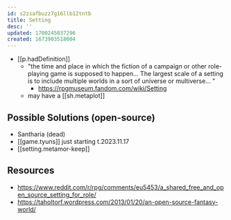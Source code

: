 ```yaml
---
id: s2zsafbuzz7g16llb12tntb
title: Setting
desc: ''
updated: 1700245037296
created: 1673903518004
---
```


- [[p.hadDefinition]]
  - "the time and place in which the fiction of a campaign or other role-playing game is supposed to happen... The largest scale of a setting is to include multiple worlds in a sort of universe or multiverse... "
    - https://rpgmuseum.fandom.com/wiki/Setting
  - may have a [[sh.metaplot]]

## Possible Solutions (open-source)

- Santharia (dead)
- [[game.tyuns]] just starting t.2023.11.17
- [[setting.metamor-keep]]

## Resources

- https://www.reddit.com/r/rpg/comments/eu5453/a_shared_free_and_open_source_setting_for_role/
- https://taholtorf.wordpress.com/2013/01/20/an-open-source-fantasy-world/